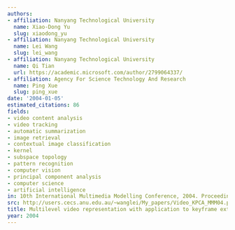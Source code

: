 ```yaml
---
authors:
- affiliation: Nanyang Technological University
  name: Xiao-Dong Yu
  slug: xiaodong_yu
- affiliation: Nanyang Technological University
  name: Lei Wang
  slug: lei_wang
- affiliation: Nanyang Technological University
  name: Qi Tian
  url: https://academic.microsoft.com/author/2799064337/
- affiliation: Agency For Science Technology And Research
  name: Ping Xue
  slug: ping_xue
date: '2004-01-05'
estimated_citations: 86
fields:
- video content analysis
- video tracking
- automatic summarization
- image retrieval
- contextual image classification
- kernel
- subspace topology
- pattern recognition
- computer vision
- principal component analysis
- computer science
- artificial intelligence
in: 10th International Multimedia Modelling Conference, 2004. Proceedings.
src: http://users.cecs.anu.edu.au/~wanglei/My_papers/Video_KPCA_MMM04.pdf
title: Multilevel video representation with application to keyframe extraction
year: 2004
---
```

